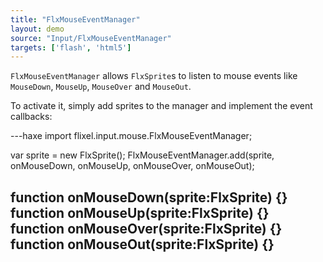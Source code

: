 ```yaml
---
title: "FlxMouseEventManager"
layout: demo
source: "Input/FlxMouseEventManager"
targets: ['flash', 'html5']
---
```


`FlxMouseEventManager` allows `FlxSprite`s to listen to mouse events like `MouseDown`, `MouseUp`, `MouseOver` and `MouseOut`.

To activate it, simply add sprites to the manager and implement the event callbacks:

---haxe
import flixel.input.mouse.FlxMouseEventManager;

var sprite = new FlxSprite();
FlxMouseEventManager.add(sprite, onMouseDown, onMouseUp, onMouseOver, onMouseOut);

function onMouseDown(sprite:FlxSprite) {}
function onMouseUp(sprite:FlxSprite) {}
function onMouseOver(sprite:FlxSprite) {}
function onMouseOut(sprite:FlxSprite) {}
---